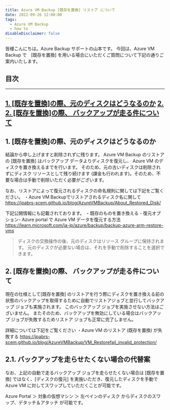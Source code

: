 ```yaml
---
title: Azure VM Backup [既存を置換] リストア について
date: 2022-09-26 12:00:00
tags:
  - Azure VM Backup
  - how to
disableDisclaimer: false
---
```


<!-- more -->
皆様こんにちは。Azure Backup サポートの山本です。
今回は、Azure VM Backup で　[既存を置換] を用いる場合にいただくご質問について下記の通りご案内いたします。

## 目次
-----------------------------------------------------------
[1. [既存を置換]の際、元のディスクはどうなるのか](#1)
[2. 2. [既存を置換]の際、 バックアップが走る件について](#2)
-----------------------------------------------------------

## <a id="1"></a> 1. [既存を置換]の際、元のディスクはどうなるのか

結論から申し上げますと削除されずに残ります。
Azure VM Backup のリストアの [既存を置換] はバックアップ データよりディスクを復元し、 Azure VM のディスクを置き換えるまでを行います。
そのため、元の古いディスクは削除されずにディスク リソースとして残り続けます (課金も行われます)。そのため、不要な場合は手動で削除いただく必要がございます。

なお、リストアによって復元されるディスクの命名規則に関しては下記をご覧ください。
・Azure VM Backupでリストアされるディスク名に関して
https://jpabrs-scem.github.io/blog/AzureVMBackup/About_Restored_Disk/
 
下記公開情報にも記載されております。
・既存のものを置き換える - 復元オプション- Azure portal で Azure VM データを復元する方法
https://learn.microsoft.com/ja-jp/azure/backup/backup-azure-arm-restore-vms

>ディスクの交換操作の後、元のディスクはリソース グループに保持されます。 元のディスクが必要ない場合は、それを手動で削除することを選択できます。

## <a id="2"></a> 2. [既存を置換]の際、 バックアップが走る件について
現在の仕様として[既存を置換] のリストアを行う際にディスクを置き換える前の状態のバックアップを取得するために自動でリストアジョブと並行してバックアップ ジョブも実施されます。
このバックアップ ジョブを実施させない方法はございません。
またそのため、バックアップを無効にしている場合はバックアップ ジョブが失敗するためリストア ジョブも正常に完了しません。

詳細については下記をご覧ください
・Azure VM のリストア (既存を置換) が失敗する
https://jpabrs-scem.github.io/blog/AzureVMBackup/VM_Restorefail_invalid_protection/



## <a id="2"></a> 2.1. バックアップを走らせたくない場合の代替案 
なお、上記の自動で走るバックアップ ジョブを走らせたくない場合は [既存を置換] ではなく、[ディスクの復元] を実施いただき、復元したディスクを手動で Azure VM に対してスワップしていただくことが可能です。

Azure Portal ＞ 対象の仮想マシン ＞ 左ペインのディスク からディスクのスワップ、デタッチ＆アタッチ が可能です。